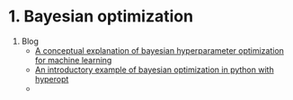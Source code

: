 # 1. Bayesian optimization

1. Blog
   - [A conceptual explanation of bayesian hyperparameter optimization for machine learning](<https://towardsdatascience.com/a-conceptual-explanation-of-bayesian-model-based-hyperparameter-optimization>)
   - [An introductory example of bayesian optimization in python with hyperopt](<https://towardsdatascience.com/an-introductory-example-of-bayesian-optimization-in-python-with-hyperopt-aae40fff4ff0>)
   - 